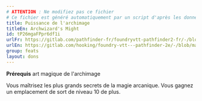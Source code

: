 ```yaml
---
# ATTENTION : Ne modifiez pas ce fichier
# Ce fichier est généré automatiquement par un script d'après les données du module Foundry VTT officiel et de sa traduction
title: Puissance de l'archimage
titleEn: Archwizard's Might
id: tP26mgaFPpr6df1i
urlFr: https://gitlab.com/pathfinder-fr/foundryvtt-pathfinder2-fr/-/blob/master/data/feats/tP26mgaFPpr6df1i.htm
urlEn: https://gitlab.com/hooking/foundry-vtt---pathfinder-2e/-/blob/master/packs/data/feats.db/archwizard-s-might.json
group: feats
layout: dons
---
```

**Prérequis** art magique de l'archimage

Vous maîtrisez les plus grands secrets de la magie arcanique. Vous gagnez un emplacement de sort de niveau 10 de plus.


